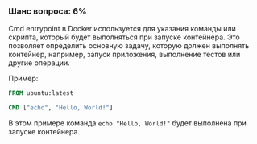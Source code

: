 ### Шанс вопроса: 6%

Cmd entrypoint в Docker используется для указания команды или скрипта, который будет выполняться при запуске контейнера. Это позволяет определить основную задачу, которую должен выполнять контейнер, например, запуск приложения, выполнение тестов или другие операции.

Пример:
```Dockerfile
FROM ubuntu:latest

CMD ["echo", "Hello, World!"]
```
В этом примере команда `echo "Hello, World!"` будет выполнена при запуске контейнера.